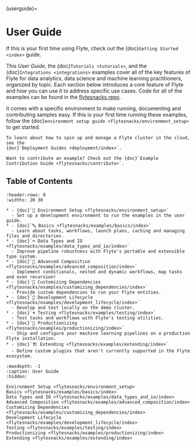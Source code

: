 (userguide)=

# User Guide

If this is your first time using Flyte, check out the {doc}`Getting Started <index>` guide.

This *User Guide*, the {doc}`Tutorials <tutorials>`, and the {doc}`Integrations <integrations>` examples cover all of
the key features of Flyte for data analytics, data science and machine learning practitioners, organized by topic. Each
section below introduces a core feature of Flyte and how you can use it to address specific use cases. Code for all
of the examples can be found in the [flytesnacks repo](https://github.com/flyteorg/flytesnacks).

It comes with a specific environment to make running, documenting
and contributing samples easy. If this is your first time running these examples, follow the
{doc}`environment setup guide <flytesnacks/environment_setup>` to get started.

```{tip}
To learn about how to spin up and manage a Flyte cluster in the cloud, see the
{doc}`Deployment Guides <deployment/index>`.
```

```{note}
Want to contribute an example? Check out the {doc}`Example Contribution Guide <flytesnacks/contribute>`.
```

## Table of Contents

```{list-table}
:header-rows: 0
:widths: 20 30

* - {doc}`🌳 Environment Setup <flytesnacks/environment_setup>`
  - Set up a development environment to run the examples in the user guide.
* - {doc}`🔤 Basics <flytesnacks/examples/basics/index>`
  - Learn about tasks, workflows, launch plans, caching and managing files and directories.
* - {doc}`⌨️ Data Types and IO <flytesnacks/examples/data_types_and_io/index>`
  - Improve pipeline robustness with Flyte's portable and extensible type system.
* - {doc}`🔮 Advanced Composition <flytesnacks/examples/advanced_composition/index>`
  - Implement conditionals, nested and dynamic workflows, map tasks and even recursion!
* - {doc}`🧩 Customizing Dependencies <flytesnacks/examples/customizing_dependencies/index>`
  - Provide custom dependencies to run your Flyte entities.
* - {doc}`🏡 Development Lifecycle <flytesnacks/examples/development_lifecycle/index>`
  - Develop and test locally on the demo cluster.
* - {doc}`⚗️ Testing <flytesnacks/examples/testing/index>`
  - Test tasks and workflows with Flyte's testing utilities.
* - {doc}`🚢 Productionizing <flytesnacks/examples/productionizing/index>`
  - Ship and configure your machine learning pipelines on a production Flyte installation.
* - {doc}`🏗 Extending <flytesnacks/examples/extending/index>`
  - Define custom plugins that aren't currently supported in the Flyte ecosystem.
```

```{toctree}
:maxdepth: -1
:caption: User Guide
:hidden:

Environment Setup <flytesnacks/environment_setup>
Basics <flytesnacks/examples/basics/index>
Data Types and IO <flytesnacks/examples/data_types_and_io/index>
Advanced Composition <flytesnacks/examples/advanced_composition/index>
Customizing Dependencies <flytesnacks/examples/customizing_dependencies/index>
Development Lifecycle <flytesnacks/examples/development_lifecycle/index>
Testing <flytesnacks/examples/testing/index>
Productionizing <flytesnacks/examples/productionizing/index>
Extending <flytesnacks/examples/extending/index>
```
